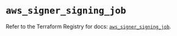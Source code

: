 # `aws_signer_signing_job`

Refer to the Terraform Registry for docs: [`aws_signer_signing_job`](https://registry.terraform.io/providers/hashicorp/aws/4.54.0/docs/resources/signer_signing_job).
